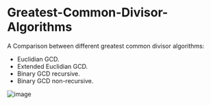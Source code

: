 # Greatest-Common-Divisor-Algorithms
A Comparison between different greatest common divisor algorithms:
- Euclidian GCD.
- Extended Euclidian GCD.
- Binary GCD recursive.
- Binary GCD non-recursive.

![image](https://user-images.githubusercontent.com/56788883/147832197-75ad86df-321b-412d-98e5-1a686a9c5c95.png)


